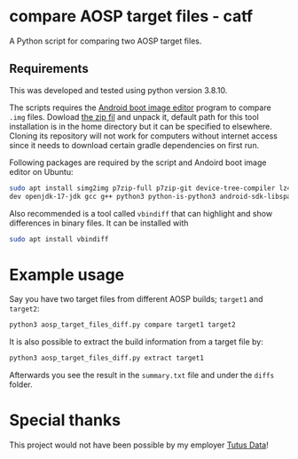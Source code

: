 # compare AOSP target files - catf

A Python script for comparing two AOSP target files.


## Requirements

This was developed and tested using python version 3.8.10.

The scripts requires the [Android boot image editor](https://github.com/Android_boot_image_editor) program to compare `.img` files. Dowload [the zip fil](https://github.com/cfig/Android_boot_image_editor/releases) and unpack it, default path for this tool installation is in the home directory but it can be
specified to elsewhere. Cloning its repository will not work for computers without internet access since it needs
to download certain gradle dependencies on first run.

Following packages are required by the script and Andoird boot image editor on Ubuntu:

```bash
sudo apt install simg2img p7zip-full p7zip-git device-tree-compiler lz4 xz-utils zlib1g-
dev openjdk-17-jdk gcc g++ python3 python-is-python3 android-sdk-libsparse-utils
```

Also recommended is a tool called `vbindiff` that can highlight and show differences in binary files. It can be
installed with

```bash
sudo apt install vbindiff
```




# Example usage

Say you have two target files from different AOSP builds; `target1` and `target2`:

```bash
python3 aosp_target_files_diff.py compare target1 target2
```

It is also possible to extract the build information from a target file by:

```bash
python3 aosp_target_files_diff.py extract target1
```

Afterwards you see the result in the `summary.txt` file and under the `diffs` folder.

# Special thanks

This project would not have been possible by my employer [Tutus Data](https://tutus.se)! 




